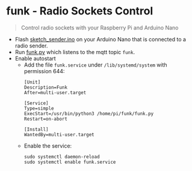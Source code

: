 # funk - Radio Sockets Control

> Control radio sockets with your Raspberry Pi and Arduino Nano

- Flash [sketch_sender.ino](/sketch_sender.ino) on your Arduino Nano that is connected to a radio sender.
- Run [funk.py](/funk.py) which listens to the mqtt topic `funk`.
- Enable autostart
  - Add the file `funk.service` under `/lib/systemd/system` with permission 644:
    ```
    [Unit]
    Description=Funk
    After=multi-user.target

    [Service]
    Type=simple
    ExecStart=/usr/bin/python3 /home/pi/funk/funk.py
    Restart=on-abort

    [Install]
    WantedBy=multi-user.target
    ```
  - Enable the service:
    ```
    sudo systemctl daemon-reload
    sudo systemctl enable funk.service
    ```
